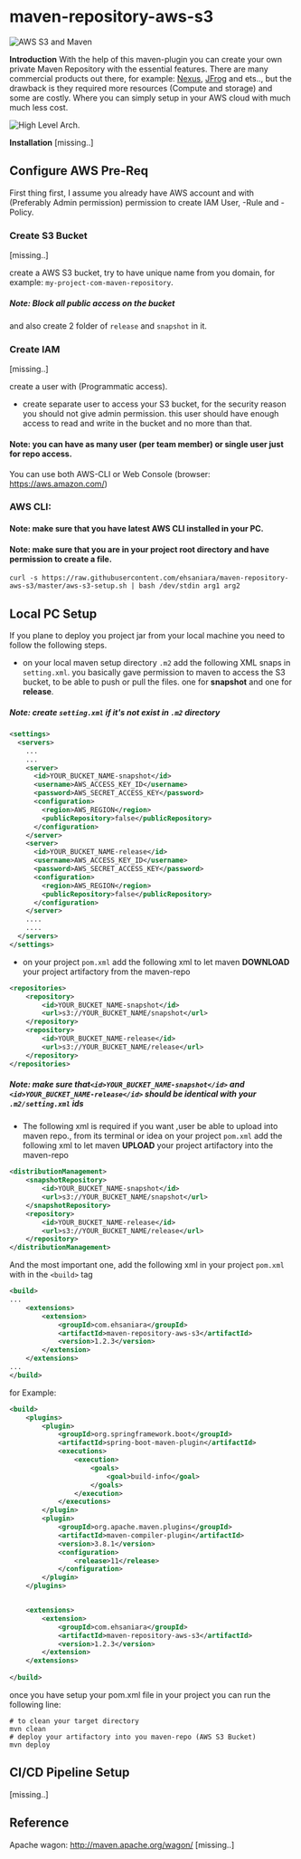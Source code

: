 # maven-repository-aws-s3

![AWS S3 and Maven](maven-repository-aws-s3-0.png)

**Introduction**
With the help of this maven-plugin you can create your own private Maven Repository with the essential features. There are many commercial products out there, for example: [Nexus](https://help.sonatype.com/repomanager3/formats/maven-repositories), [JFrog](https://jfrog.com/artifactory/) and ets.., but the drawback is they required more resources (Compute and storage) and some are costly. Where you can simply setup in your AWS cloud with much much less cost.
 
![High Level Arch.](maven-repository-aws-s3-1.png)

**Installation**
[missing..]


## Configure AWS Pre-Req
First thing first, I assume you already have AWS account and with (Preferably Admin permission) permission to create IAM User, -Rule and -Policy.



### Create S3 Bucket
[missing..]

create a AWS S3 bucket, try to have unique name from you domain, for example: ```my-project-com-maven-repository```.
##### Note: Block all public access on the bucket
and also create 2 folder of ```release``` and ```snapshot``` in it.


### Create IAM
[missing..]

create a user with (Programmatic access). 

* create separate user to access your S3 bucket, for the security reason you should not give admin permission. this user should have enough access to read and write in the bucket and no more than that.
#### Note: you can have as many user (per team member) or single user just for repo access.

You can use both AWS-CLI or Web Console (browser: https://aws.amazon.com/)

### AWS CLI:

#### Note: make sure that you have latest AWS CLI installed in your PC.
#### Note: make sure that you are in your project root directory and have permission to create a file.

```shell script
curl -s https://raw.githubusercontent.com/ehsaniara/maven-repository-aws-s3/master/aws-s3-setup.sh | bash /dev/stdin arg1 arg2
```



## Local PC Setup
If you plane to deploy you project jar from your local machine you need to follow the following steps.

* on your local maven setup directory ```.m2``` add the following XML snaps in ```setting.xml```. 
you basically gave permission to maven to access the S3 bucket, to be able to push or pull the files. one for **snapshot** and one for **release**.

##### Note: create ```setting.xml``` if it's not exist in ```.m2``` directory
```xml
<settings>
  <servers>
    ...
    ...
    <server>
      <id>YOUR_BUCKET_NAME-snapshot</id>
      <username>AWS_ACCESS_KEY_ID</username>
      <password>AWS_SECRET_ACCESS_KEY</password>
      <configuration>
        <region>AWS_REGION</region>
        <publicRepository>false</publicRepository>
      </configuration>
    </server>
    <server>
      <id>YOUR_BUCKET_NAME-release</id>
      <username>AWS_ACCESS_KEY_ID</username>
      <password>AWS_SECRET_ACCESS_KEY</password>
      <configuration>
        <region>AWS_REGION</region>
        <publicRepository>false</publicRepository>
      </configuration>
    </server>
    ....
    ....
  </servers>
</settings>
```

* on your project ```pom.xml``` add the following xml to let maven **DOWNLOAD** your project artifactory from the maven-repo 
```xml
<repositories>
    <repository>
        <id>YOUR_BUCKET_NAME-snapshot</id>
        <url>s3://YOUR_BUCKET_NAME/snapshot</url>
    </repository>
    <repository>
        <id>YOUR_BUCKET_NAME-release</id>
        <url>s3://YOUR_BUCKET_NAME/release</url>
    </repository>
</repositories>

```
##### Note: make sure that```<id>YOUR_BUCKET_NAME-snapshot</id>``` and ```<id>YOUR_BUCKET_NAME-release</id>``` should be identical with your ```.m2/setting.xml``` ids

* The following xml is required if you want ,user be able to upload into maven repo., from its terminal or idea
on your project ```pom.xml``` add the following xml to let maven **UPLOAD** your project artifactory into the maven-repo 
```xml
<distributionManagement>
    <snapshotRepository>
        <id>YOUR_BUCKET_NAME-snapshot</id>
        <url>s3://YOUR_BUCKET_NAME/snapshot</url>
    </snapshotRepository>
    <repository>
        <id>YOUR_BUCKET_NAME-release</id>
        <url>s3://YOUR_BUCKET_NAME/release</url>
    </repository>
</distributionManagement>

```

And the most important one, add the following xml in your project ```pom.xml``` with in the ```<build>``` tag
```xml
<build>
...
    <extensions>
        <extension>
            <groupId>com.ehsaniara</groupId>
            <artifactId>maven-repository-aws-s3</artifactId>
            <version>1.2.3</version>
        </extension>
    </extensions>
...
</build>
```

for Example:
```xml
<build>
    <plugins>
        <plugin>
            <groupId>org.springframework.boot</groupId>
            <artifactId>spring-boot-maven-plugin</artifactId>
            <executions>
                <execution>
                    <goals>
                        <goal>build-info</goal>
                    </goals>
                </execution>
            </executions>
        </plugin>
        <plugin>
            <groupId>org.apache.maven.plugins</groupId>
            <artifactId>maven-compiler-plugin</artifactId>
            <version>3.8.1</version>
            <configuration>
                <release>11</release>
            </configuration>
        </plugin>
    </plugins>


    <extensions>
        <extension>
            <groupId>com.ehsaniara</groupId>
            <artifactId>maven-repository-aws-s3</artifactId>
            <version>1.2.3</version>
        </extension>
    </extensions>
    
</build>
```

once you have setup your pom.xml file in your project you can run the following line:

```shell script
# to clean your target directory
mvn clean
# deploy your artifactory into you maven-repo (AWS S3 Bucket)
mvn deploy
```


## CI/CD Pipeline Setup
[missing..]

## Reference

Apache wagon: http://maven.apache.org/wagon/
[missing..]